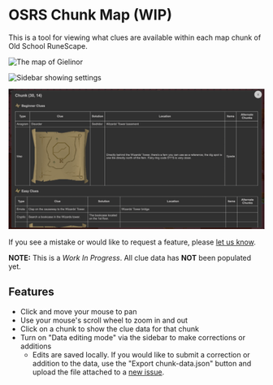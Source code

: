 # OSRS Chunk Map (WIP)

This is a tool for viewing what clues are available within each map chunk of Old School RuneScape.

![The map of Gielinor](./screenshots/Map-1.png)

![Sidebar showing settings](./screenshots/Map-2.png)

![Clue data for a chunk](/screenshots/Modal-1.png)

If you see a mistake or would like to request a feature, please [let us know](https://github.com/okyloky9/osrschunk/issues/new).

**NOTE:** This is a _Work In Progress_. All clue data has **NOT** been populated yet.

## Features

- Click and move your mouse to pan
- Use your mouse's scroll wheel to zoom in and out
- Click on a chunk to show the clue data for that chunk
- Turn on "Data editing mode" via the sidebar to make corrections or additions
  - Edits are saved locally. If you would like to submit a correction or addition to the data, use the "Export chunk-data.json" button and upload the file attached to a [new issue](https://github.com/okyloky9/osrschunk/issues/new).

